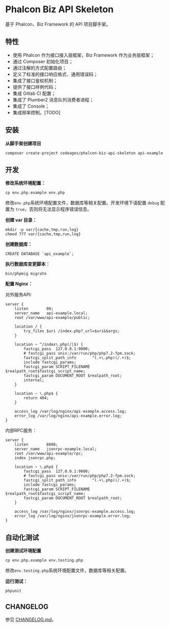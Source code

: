 # Phalcon Biz API Skeleton

基于 Phalcon、Biz Framework 的 API 项目脚手架。

## 特性

* 使用 Phalcon 作为接口接入层框架，Biz Framework 作为业务层框架；
* 通过 Composer 初始化项目；
* 通过注解的方式配置路由；
* 定义了标准的接口响应格式、通用错误码；
* 集成了接口鉴权机制；
* 提供了接口样例代码；
* 集成 Gitlab CI 配置；
* 集成了 Plumber2 消息队列消费者进程；
* 集成了 Console；
* 集成频率控制。[TODO]

## 安装

**从脚手架创建项目**
```
composer create-project codeages/phalcon-biz-api-skeleton api-example
```

## 开发

**修改系统环境配置：**

```
cp env.php.example env.php
```

修改`env.php`系统环境配置文件，数据库等相关配置。开发环境下请配置 `debug` 配置为 `true`，否则将无法显示程序错误信息。

**创建 var 目录：**

```
mkdir -p var/{cache,tmp,run,log}
chmod 777 var/{cache,tmp,run,log}
```

**创建数据库：**

```shell
CREATE DATABASE `api_example`;
```

**执行数据库变更脚本：**

```shell
bin/phpmig migrate
```

**配置 Nginx：**

对外服务API:
```nginx
server {
    listen        80;
    server_name   api-example.local;
    root /var/www/api-example/public;
    
    location / {
        try_files $uri /index.php?_url=$uri&$args;
    }

    location ~ ^/index\.php(/|$) {
        fastcgi_pass  127.0.0.1:9000;
        # fastcgi_pass unix:/var/run/php/php7.2-fpm.sock;
        fastcgi_split_path_info       ^(.+\.php)(/.+)$;
        include fastcgi_params;
        fastcgi_param SCRIPT_FILENAME $realpath_root$fastcgi_script_name;
        fastcgi_param DOCUMENT_ROOT $realpath_root;
        internal;
    }

    location ~ \.php$ {
        return 404;
    }

    access_log /var/log/nginx/api-example.access.log;
    error_log /var/log/nginx/api-example.error.log;
}
```

内部RPC服务：

```nginx
server {
    listen        8008;
    server_name   jsonrpc-example.local;
    root /var/www/api-example/rpc;
    index jsonrpc.php;
    
    location ~ \.php$ {
        fastcgi_pass  127.0.0.1:9000;
        # fastcgi_pass unix:/var/run/php/php7.2-fpm.sock;
        fastcgi_split_path_info       ^(.+\.php)(/.+)$;
        include fastcgi_params;
        fastcgi_param SCRIPT_FILENAME $realpath_root$fastcgi_script_name;
        fastcgi_param DOCUMENT_ROOT $realpath_root;
    }

    access_log /var/log/nginx/jsonrpc-example.access.log;
    error_log /var/log/nginx/jsonrpc-example.error.log;
}
```

## 自动化测试

**创建测试环境配置**

```
cp env.php.example env.testing.php
```

修改`env.testing.php`系统环境配置文件，数据库等相关配置。

**运行测试：**

```
phpunit
```

## CHANGELOG

参见 [CHANGELOG.md](CHANGELOG.md)。
